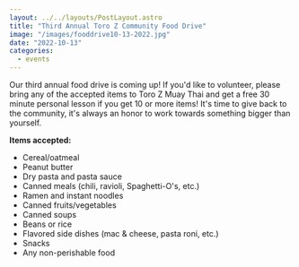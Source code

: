 ```yaml
---
layout: ../../layouts/PostLayout.astro
title: "Third Annual Toro Z Community Food Drive"
image: "/images/fooddrive10-13-2022.jpg"
date: "2022-10-13"
categories:
  - events
---
```


Our third annual food drive is coming up! If you'd like to volunteer, please bring any of the accepted items to Toro Z Muay Thai and get a free 30 minute personal lesson if you get 10 or more items! It's time to give back to the community, it's always an honor to work towards something bigger than yourself.

**Items accepted:**
- Cereal/oatmeal
- Peanut butter
- Dry pasta and pasta sauce
- Canned meals (chili, ravioli, Spaghetti-O's, etc.)
- Ramen and instant noodles
- Canned fruits/vegetables
- Canned soups
- Beans or rice
- Flavored side dishes (mac & cheese, pasta roni, etc.)
- Snacks
- Any non-perishable food

